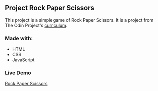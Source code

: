 ## Project Rock Paper Scissors

This project is a simple game of Rock Paper Scissors. It is a project from The Odin Project's [curriculum](https://www.theodinproject.com/courses/web-development-101/lessons/rock-paper-scissors).

### Made with:

- HTML
- CSS
- JavaScript

### Live Demo

[Rock Paper Scissors](https://mrescappe.github.io/PROJECT-Rock-Paper-Scissors/)
